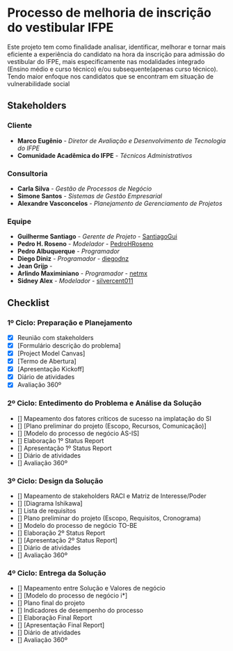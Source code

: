 # Processo de melhoria de inscrição do vestibular IFPE

Este projeto tem como finalidade analisar, identificar, melhorar e tornar mais eficiente a experiência do candidato na hora da inscrição para admissão do vestibular do IFPE, mais especificamente nas modalidades integrado (Ensino médio e curso técnico) e/ou subsequente(apenas curso técnico). Tendo maior enfoque nos candidatos que se encontram em situação de vulnerabilidade social 

## Stakeholders
### Cliente
* **Marco Eugênio** - *Diretor de Avaliação e Desenvolvimento de Tecnologia do IFPE*
* **Comunidade Acadêmica do IFPE** - *Técnicos Administrativos*

### Consultoria
* **Carla Silva** - *Gestão de Processos de Negócio*
* **Simone Santos** - *Sistemas de Gestão Empresarial*
* **Alexandre Vasconcelos** - *Planejamento de Gerenciamento de Projetos*

### Equipe
* **Guilherme Santiago** - *Gerente de Projeto* - [SantiagoGui](https://github.com/santiagogui)
* **Pedro H. Roseno** - *Modelador* - [PedroHRoseno](https://github.com/pedrohroseno)
* **Pedro Albuquerque** - *Programador* 
* **Diego Diniz** - *Programador* - [diegodnz](https://github.com/diegodnz)
* **Jean Grijp** - 
* **Arlindo Maximiniano** - *Programador* - [netmx](https://github.com/netmx)
* **Sidney Alex** - *Modelador* - [silvercent011](https://github.com/silvercent011)

## Checklist
### 1º Ciclo: Preparação e Planejamento
- [x] Reunião com stakeholders 
- [x] [Formulário descrição do problema]
- [x] [Project Model Canvas]
- [x] [Termo de Abertura]
- [x] [Apresentação Kickoff] 
- [x] Diário de atividades
- [x] Avaliação 360º 

### 2º Ciclo: Entedimento do Problema e Análise da Solução
- [] Mapeamento dos fatores críticos de sucesso na implatação do SI
- [] [Plano preliminar do projeto (Escopo, Recursos, Comunicação)]
- [] [Modelo do processo de negócio AS-IS]
- [] Elaboração 1º Status Report
- [] Apresentação 1º Status Report 
- [] Diário de atividades
- [] Avaliação 360º

### 3º Ciclo: Design da Solução
- [] Mapeamento de stakeholders RACI e Matriz de Interesse/Poder
- [] [Diagrama Ishikawa]
- [] Lista de requisitos
- [] Plano preliminar do projeto (Escopo, Requisitos, Cronograma)
- [] Modelo do processo de negócio TO-BE
- [] Elaboração 2º Status Report
- [] [Apresentação 2º Status Report]
- [] Diário de atividades
- [] Avaliação 360º

### 4º Ciclo: Entrega da Solução
- [] Mapeamento entre Solução e Valores de negócio
- [] [Modelo do processo de negócio i*]
- [] Plano final do projeto 
- [] Indicadores de desempenho do processo
- [] Elaboração Final Report
- [] [Apresentação Final Report]
- [] Diário de atividades
- [] Avaliação 360º
